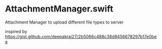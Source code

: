 # AttachmentManager.swift
Attachment Manager to upload different file types to server

inspired by https://gist.github.com/deepakraj27/2b5066c488c38d8456678297b17e0bea 
